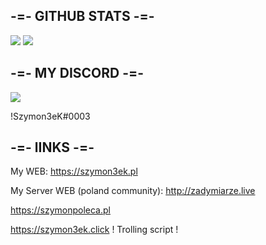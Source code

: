 <h2>-=- GITHUB STATS -=-</h2>

<img src = "https://github-readme-stats.vercel.app/api?username=Szymon3eK&show_icons=true&theme=tokyonight">
<img src = "https://github-readme-stats.vercel.app/api/top-langs/?username=Szymon3eK&layout=compact&theme=tokyonight">


<h2>-=- MY DISCORD -=-</h2>

 <img src = "https://discord-readme-badge.vercel.app/api?id=348145993113665546">
 <p>!Szymon3eK#0003</p>

<h2>-=- lINKS -=-</h2>

 <p>My WEB: <a href = "https://szymon3ek.pl/"> https://szymon3ek.pl </a> </p>
 <p>My Server WEB (poland community): <a href = "http://zadymiarze.live/"> http://zadymiarze.live </a> </p>
 <a href = "https://szymonpoleca.pl/"> https://szymonpoleca.pl </a>
<a href = "https://szymon3ek.click/"> <p>https://szymon3ek.click</a> ! Trolling script ! </p>


